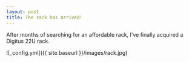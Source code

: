 ```yaml
---
layout: post
title: The rack has arrived!
---
```


After months of searching for an affordable rack, I've finally acquired a Digitus 22U rack.

![_config.yml]({{ site.baseurl }}/images/rack.jpg)
